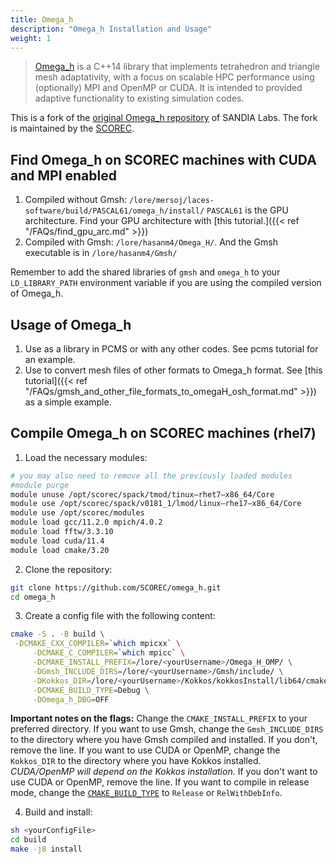 ```yaml
---
title: Omega_h
description: "Omega_h Installation and Usage"
weight: 1
---
```


>[Omega_h](https://github.com/SCOREC/omega_h) is a C++14 library that implements tetrahedron and triangle mesh adaptativity, with a focus on scalable HPC performance using (optionally) MPI and OpenMP or CUDA. It is intended to provided adaptive functionality to existing simulation codes.

This is a fork of the [original Omega_h repository](https://github.com/sandialabs/omega_h) of SANDIA Labs. The fork is maintained by the [SCOREC](https://www.scorec.rpi.edu/).

## Find Omega_h on SCOREC machines with CUDA and MPI enabled
1. Compiled without Gmsh: `/lore/mersoj/laces-software/build/PASCAL61/omega_h/install/`
`PASCAL61` is the GPU architecture. Find your GPU architecture with [this tutorial.]({{< ref "/FAQs/find_gpu_arc.md" >}})
2. Compiled with Gmsh: `/lore/hasanm4/Omega_H/`. And the Gmsh executable is in `/lore/hasanm4/Gmsh/`

Remember to add the shared libraries of `gmsh` and `omega_h` to your `LD_LIBRARY_PATH` environment variable if you are using the compiled version of Omega_h.

## Usage of Omega_h
1. Use as a library in PCMS or with any other codes. See pcms tutorial for an example.
2. Use to convert mesh files of other formats to Omega_h format. See [this tutorial]({{< ref "/FAQs/gmsh_and_other_file_formats_to_omegaH_osh_format.md" >}}) as a simple example.

## Compile Omega_h on SCOREC machines (rhel7)
1. Load the necessary modules:
```bash
# you may also need to remove all the previously loaded modules
#module purge
module unuse /opt/scorec/spack/tmod/tinux—rhet7—x86_64/Core
module use /opt/scorec/spack/v0181_1/lmod/linux—rhe17—x86_64/Core
module use /opt/scorec/modules
module load gcc/11.2.0 mpich/4.0.2
module load fftw/3.3.10
module load cuda/11.4
module load cmake/3.20
```
2. Clone the repository:
```bash
git clone https://github.com/SCOREC/omega_h.git
cd omega_h
```
3. Create a config file with the following content:
```bash
cmake -S . -B build \
 -DCMAKE_CXX_COMPILER=`which mpicxx` \
     -DCMAKE_C_COMPILER=`which mpicc` \
     -DCMAKE_INSTALL_PREFIX=/lore/<yourUsername>/Omega_H_OMP/ \
     -DGmsh_INCLUDE_DIRS=/lore/<yourUsername>/Gmsh/include/ \
     -DKokkos_DIR=/lore/<yourUsername>/Kokkos/kokkosInstall/lib64/cmake/Kokkos \
     -DCMAKE_BUILD_TYPE=Debug \
     -DOmega_h_DBG=OFF
```
**Important notes on the flags:** Change the `CMAKE_INSTALL_PREFIX` to your preferred directory. If you want to use Gmsh, change the `Gmsh_INCLUDE_DIRS` to the directory where you have Gmsh compiled and installed. If you don't, remove the line. If you want to use CUDA or OpenMP, change the `Kokkos_DIR` to the directory where you have Kokkos installed. _CUDA/OpenMP will depend on the Kokkos installation._ If you don't want to use CUDA or OpenMP, remove the line. If you want to compile in release mode, change the [`CMAKE_BUILD_TYPE`](https://cmake.org/cmake/help/latest/variable/CMAKE_BUILD_TYPE.html) to `Release` or `RelWithDebInfo`.

4. Build and install:
```bash
sh <yourConfigFile>
cd build
make -j8 install
```
 
